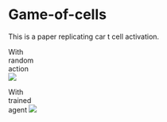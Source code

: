 # Game-of-cells

This is a paper replicating car t cell activation. 


<div style="width:60px ; height:60px">

With random action
![](https://github.com/Sakib1418/Game-of-cells/blob/main/image/randompolicy.gif)


With trained agent
![](https://github.com/Sakib1418/Game-of-cells/blob/main/image/withpolicy.gif)
<div>
